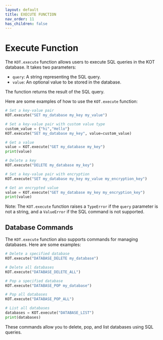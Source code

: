 ```yaml
---
layout: default
title: EXECUTE FUNCTION
nav_order: 11
has_children: false
---
```



# Execute Function

The `KOT.execute` function allows users to execute SQL queries in the KOT database. It takes two parameters:

- `query`: A string representing the SQL query.
- `value`: An optional value to be stored in the database.

The function returns the result of the SQL query.

Here are some examples of how to use the `KOT.execute` function:

```python
# Set a key-value pair
KOT.execute("SET my_database my_key my_value")

# Set a key-value pair with custom value type
custom_value = {"hi","Hello"}
KOT.execute("SET my_database my_key", value=custom_value)

# Get a value
value = KOT.execute("GET my_database my_key")
print(value)

# Delete a key
KOT.execute("DELETE my_database my_key")

# Set a key-value pair with encryption
KOT.execute("SET my_database my_key my_value my_encryption_key")

# Get an encrypted value
value = KOT.execute("GET my_database my_key my_encryption_key")
print(value)
```

Note: The `KOT.execute` function raises a `TypeError` if the `query` parameter is not a string, and a `ValueError` if the SQL command is not supported.

## Database Commands

The `KOT.execute` function also supports commands for managing databases. Here are some examples:

```python
# Delete a specified database
KOT.execute("DATABASE_DELETE my_database")

# Delete all databases
KOT.execute("DATABASE_DELETE_ALL")

# Pop a specified database
KOT.execute("DATABASE_POP my_database")

# Pop all databases
KOT.execute("DATABASE_POP_ALL")

# List all databases
databases = KOT.execute("DATABASE_LIST")
print(databases)
```
These commands allow you to delete, pop, and list databases using SQL queries.

